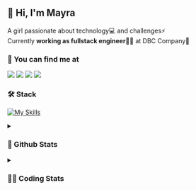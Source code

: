 ## 👋 Hi, I'm Mayra

A girl passionate about technology💻 and challenges⚡  
Currently **working as fullstack engineer**👩‍💻 at DBC Company🚀   

### 💬 You can find me at

<a href="https://mayra.dev" target="_blank" rel="noopener"><img src="https://img.shields.io/badge/-mayra.dev-005FED?style=flat&logo=Google-chrome&logoColor=white"/></a>
<a href="https://linkedin.com/in/mayraamaral" target="_blank" rel="noopener"><img src="https://img.shields.io/badge/-/mayraamaral-0077B5?style=flat&logo=Linkedin&logoColor=white"/></a>
<a href="mailto:mayra@mayra.dev" target="_blank" rel="noopener"><img src="https://img.shields.io/badge/-mayra@mayra.dev-D14836?style=flat&logo=Gmail&logoColor=white"/></a>
<a href="" target="_blank" rel="noopener"><img src="https://img.shields.io/badge/-mayra%230179-7289DA?style=flat&logo=Discord&logoColor=white"/></a>

### 🛠️ Stack

[![My Skills](https://skillicons.dev/icons?i=react,redux,styledcomponents,html,css,sass,js,ts,py,nodejs,git,linux,bash,figma)](https://skillicons.dev)

<details>
    <summary><h3>📌 Github Stats</h3></summary>
  <table>
      <td><img height="160em" src="https://github-readme-stats.vercel.app/api?username=mayraamaral&show_icons=true&theme=algolia&hide_border=true&hide=stars&count_private=true" alt="Readme stats"></td>
      <td><img height="160em" src="https://github-readme-stats.vercel.app/api/top-langs/?username=mayraamaral&&layout=compact&&theme=algolia&hide_border=true&langs_count=6" alt="Language stats"></td>
  </table>

  <p align="center">
    <img src="https://github-readme-streak-stats.herokuapp.com?user=mayraamaral&theme=dark&hide_border=true&date_format=j%20M%5B%20Y%5D&locale=pt-br&background=050F2C&ring=0195DD&fire=23AA7D&currStreakLabel=23AA7D" alt="Streak stats">
  </p> 
</details>

<details>
  <summary><h3>👩‍💻 Coding Stats</h3></summary>
  
  <!--START_SECTION:waka-->
![Code Time](http://img.shields.io/badge/Code%20Time-62%20hrs%2035%20mins-blue)

**🐱 My GitHub Data** 

> 📦 577.9 kB Used in GitHub's Storage 
 > 
> 🏆 196 Contributions in the Year 2023
 > 
> 🚫 Not Opted to Hire
 > 
> 📜 45 Public Repositories 
 > 
> 🔑 24 Private Repositories 
 > 
**I'm an Early 🐤** 

```text
🌞 Morning                245 commits         ████░░░░░░░░░░░░░░░░░░░░░   16.49 % 
🌆 Daytime                611 commits         ██████████░░░░░░░░░░░░░░░   41.12 % 
🌃 Evening                530 commits         █████████░░░░░░░░░░░░░░░░   35.67 % 
🌙 Night                  100 commits         ██░░░░░░░░░░░░░░░░░░░░░░░   06.73 % 
```
📅 **I'm Most Productive on Monday** 

```text
Monday                   261 commits         ████░░░░░░░░░░░░░░░░░░░░░   17.56 % 
Tuesday                  249 commits         ████░░░░░░░░░░░░░░░░░░░░░   16.76 % 
Wednesday                225 commits         ████░░░░░░░░░░░░░░░░░░░░░   15.14 % 
Thursday                 226 commits         ████░░░░░░░░░░░░░░░░░░░░░   15.21 % 
Friday                   175 commits         ███░░░░░░░░░░░░░░░░░░░░░░   11.78 % 
Saturday                 129 commits         ██░░░░░░░░░░░░░░░░░░░░░░░   08.68 % 
Sunday                   221 commits         ████░░░░░░░░░░░░░░░░░░░░░   14.87 % 
```


📊 **This Week I Spent My Time On** 

```text
🕑︎ Time Zone: America/Sao_Paulo

💬 Programming Languages: 
HTML                     28 mins             ██████████████░░░░░░░░░░░   54.48 % 
TypeScript               23 mins             ███████████░░░░░░░░░░░░░░   45.38 % 
YAML                     0 secs              ░░░░░░░░░░░░░░░░░░░░░░░░░   00.13 % 

🔥 Editors: 
VS Code                  52 mins             █████████████████████████   100.00 % 

🐱‍💻 Projects: 
template-email           28 mins             ██████████████░░░░░░░░░░░   54.48 % 
chronos-front            17 mins             ████████░░░░░░░░░░░░░░░░░   33.00 % 
vemser-front             6 mins              ███░░░░░░░░░░░░░░░░░░░░░░   12.38 % 
vemser-wiki              0 secs              ░░░░░░░░░░░░░░░░░░░░░░░░░   00.13 % 

💻 Operating System: 
Linux                    52 mins             █████████████████████████   100.00 % 
```

**I Mostly Code in JavaScript** 

```text
JavaScript               97 repos            ████████░░░░░░░░░░░░░░░░░   33.68 % 
TypeScript               91 repos            ████████░░░░░░░░░░░░░░░░░   31.60 % 
HTML                     76 repos            ███████░░░░░░░░░░░░░░░░░░   26.39 % 
CSS                      17 repos            █░░░░░░░░░░░░░░░░░░░░░░░░   05.90 % 
Java                     4 repos             ░░░░░░░░░░░░░░░░░░░░░░░░░   01.39 % 
```




 Last Updated on 17/04/2023 18:41:09 UTC
<!--END_SECTION:waka-->

</details>
